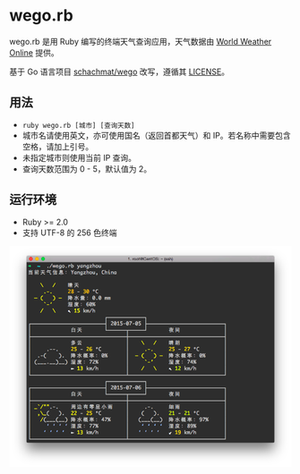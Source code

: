 # wego.rb

wego.rb 是用 Ruby 编写的终端天气查询应用，天气数据由 [World Weather Online](http://www.worldweatheronline.com) 提供。

基于 Go 语言项目 [schachmat/wego](https://github.com/schachmat/wego) 改写，遵循其 [LICENSE](./LICENSE)。

## 用法

* `ruby wego.rb [城市] [查询天数]`
* 城市名请使用英文，亦可使用国名（返回首都天气）和 IP。若名称中需要包含空格，请加上引号。
* 未指定城市则使用当前 IP 查询。
* 查询天数范围为 0 - 5，默认值为 2。

## 运行环境

* Ruby >= 2.0
* 支持 UTF-8 的 256 色终端

![](./screenshot.png)
